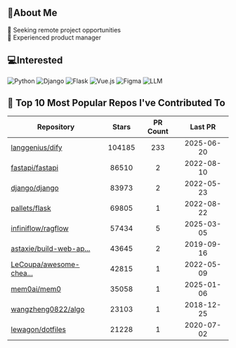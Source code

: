## 💫About Me 
👯 Seeking remote project opportunities   
🌱 Experienced product manager

## 💻Interested
![Python](https://img.shields.io/badge/python-3670A0?style=for-the-badge&logo=python&logoColor=ffdd54) ![Django](https://img.shields.io/badge/django-%23092E20.svg?style=for-the-badge&logo=django&logoColor=white) ![Flask](https://img.shields.io/badge/flask-%23000.svg?style=for-the-badge&logo=flask&logoColor=white) ![Vue.js](https://img.shields.io/badge/vuejs-%2335495e.svg?style=for-the-badge&logo=vuedotjs&logoColor=%234FC08D)  ![Figma](https://img.shields.io/badge/figma-%23F24E1E.svg?style=for-the-badge&logo=figma&logoColor=white) ![LLM](https://img.shields.io/badge/LLM-%23412991.svg?style=for-the-badge&logo=openai&logoColor=white)

## 🌟 Top 10 Most Popular Repos I've Contributed To

| Repository | Stars | PR Count | Last PR |
|-----|:---:|:---:|:---:|
| [langgenius/dify](https://github.com/langgenius/dify) | 104185 | 233 | 2025-06-20 |
| [fastapi/fastapi](https://github.com/fastapi/fastapi) | 86510 | 2 | 2022-08-10 |
| [django/django](https://github.com/django/django) | 83973 | 2 | 2022-05-23 |
| [pallets/flask](https://github.com/pallets/flask) | 69805 | 1 | 2022-08-22 |
| [infiniflow/ragflow](https://github.com/infiniflow/ragflow) | 57434 | 5 | 2025-03-05 |
| [astaxie/build-web-ap...](https://github.com/astaxie/build-web-application-with-golang) | 43645 | 2 | 2019-09-16 |
| [LeCoupa/awesome-chea...](https://github.com/LeCoupa/awesome-cheatsheets) | 42815 | 1 | 2022-05-09 |
| [mem0ai/mem0](https://github.com/mem0ai/mem0) | 35058 | 1 | 2025-01-06 |
| [wangzheng0822/algo](https://github.com/wangzheng0822/algo) | 23103 | 1 | 2018-12-25 |
| [lewagon/dotfiles](https://github.com/lewagon/dotfiles) | 21228 | 1 | 2020-07-02 |

